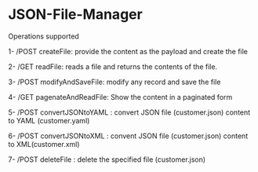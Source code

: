 # JSON-File-Manager

Operations supported

 1- /POST createFile: provide the content as the payload and create the file 
 
 
 2- /GET readFile: reads a file and returns the contents of the file.
 
 
 3- /POST modifyAndSaveFile: modify any record and save the file
 
 
 4- /GET pagenateAndReadFile: Show the content in a paginated form
 
 
 5- /POST convertJSONtoYAML : convert JSON file (customer.json) content to YAML (customer.yaml)
 
 
 6- /POST convertJSONtoXML : convent JSON file (customer.json) content to XML(customer.xml)
 
 
 7- /POST deleteFile : delete the specified file (customer.json)
